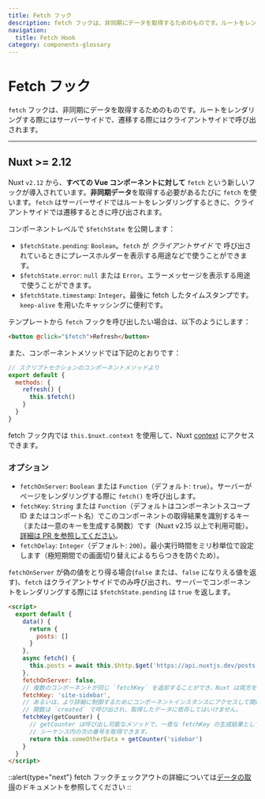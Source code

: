 ```yaml
---
title: Fetch フック
description: fetch フックは、非同期にデータを取得するためのものです。ルートをレンダリングする際にはサーバーサイドで、遷移する際にはクライアントサイドで呼び出されます。
navigation:
  title: Fetch Hook
category: components-glossary
---
```

# Fetch フック

`fetch` フックは、非同期にデータを取得するためのものです。ルートをレンダリングする際にはサーバーサイドで、遷移する際にはクライアントサイドで呼び出されます。

---

## Nuxt >= 2.12

Nuxt `v2.12` から、**すべての Vue コンポーネントに対して** `fetch` という新しいフックが導入されています。**非同期データ**を取得する必要があるたびに `fetch` を使います。`fetch` はサーバーサイドではルートをレンダリングするときに、クライアントサイドでは遷移するときに呼び出されます。

コンポーネントレベルで `$fetchState` を公開します：

- `$fetchState.pending`: `Boolean`。`fetch` が _クライアントサイド_ で 呼び出されているときにプレースホルダーを表示する用途などで使うことができます。
- `$fetchState.error`: `null` または `Error`。エラーメッセージを表示する用途で使うことができます。
- `$fetchState.timestamp`: `Integer`。最後に fetch したタイムスタンプです。`keep-alive` を用いたキャッシングに便利です。

テンプレートから `fetch` フックを呼び出したい場合は、以下のようにします：

```html
<button @click="$fetch">Refresh</button>
```

また、コンポーネントメソッドでは下記のとおりです：

```javascript
// スクリプトセクションのコンポーネントメソッドより
export default {
  methods: {
    refresh() {
      this.$fetch()
    }
  }
}
```

fetch フック内では `this.$nuxt.context` を使用して、Nuxt [context](/docs/internals-glossary/context) にアクセスできます。

### オプション

- `fetchOnServer`: `Boolean` または `Function`（デフォルト: `true`）。サーバーがページをレンダリングする際に `fetch()` を呼び出します。
- `fetchKey`: `String` または `Function`（デフォルトはコンポーネントスコープ ID またはコンポート名）でこのコンポーネントの取得結果を識別するキー（または一意のキーを生成する関数）です（Nuxt v2.15 以上で利用可能）。[詳細は PR を参照してください](https://github.com/nuxt/nuxt.js/pull/8466)。
- `fetchDelay`: `Integer`（デフォルト: `200`）。最小実行時間をミリ秒単位で設定します（極短期間での画面切り替えによるちらつきを防ぐため）。

`fetchOnServer` が偽の値をとり得る場合(`false` または、`false` になりえる値を返す)、`fetch` はクライアントサイドでのみ呼び出され、サーバーでコンポーネントをレンダリングする際には `$fetchState.pending` は `true` を返します。

```html
<script>
  export default {
    data() {
      return {
        posts: []
      }
    },
    async fetch() {
      this.posts = await this.$http.$get('https://api.nuxtjs.dev/posts')
    },
    fetchOnServer: false,
    // 複数のコンポーネントが同じ `fetchKey` を返却することができ、Nuxt は両方を別々に追跡します。
    fetchKey: 'site-sidebar',
    // あるいは、より詳細に制御するためにコンポーネントインスタンスにアクセスして関数を渡すことができます。
    // 関数は `created` で呼び出され、取得したデータに依存してはいけません。
    fetchKey(getCounter) {
      // getCounter は呼び出し可能なメソッドで、一意な fetchKey の生成結果として
      // シーケンス内の次の番号を取得できます。
      return this.someOtherData + getCounter('sidebar')
    }
  }
</script>
```

::alert{type="next"}
fetch フックチェックアウトの詳細については[データの取得](/docs/features/data-fetching)のドキュメントを参照してください
::
